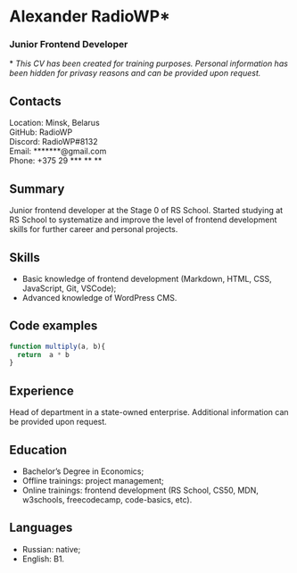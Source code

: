 
# Alexander RadioWP\*


### Junior Frontend Developer


\* *This CV has been created for training purposes. Personal information has been hidden for privasy reasons and can be provided upon request.*


## Contacts

Location: Minsk, Belarus  
GitHub: RadioWP  
Discord: RadioWP#8132  
Email: \*\*\*\*\*\*\*@gmail.com  
Phone: +375 29 \*\*\* \*\* \*\*


## Summary

Junior frontend developer at the Stage 0 of RS School. Started studying at RS School to systematize and improve the level of frontend development skills for further career and personal projects.


## Skills

- Basic knowledge of frontend development (Markdown, HTML, CSS, JavaScript, Git, VSCode);  
- Advanced knowledge of WordPress CMS.


## Code examples
```js
function multiply(a, b){
  return  a * b
}
```

## Experience

Head of department in a state-owned enterprise. Additional information can be provided upon request.


## Education

- Bachelor’s Degree in Economics;  
- Offline trainings: project management;  
- Online trainings: frontend development (RS School, CS50, MDN, w3schools, freecodecamp, code-basics, etc).


## Languages

- Russian: native;  
- English: B1.